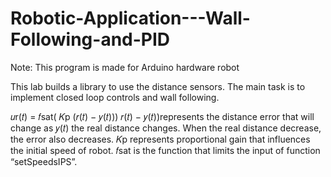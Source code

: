 # Robotic-Application---Wall-Following-and-PID

Note: This program is made for Arduino hardware robot

This lab builds a library to use the distance sensors. The main task is to implement closed loop controls and wall following.

𝑢r(𝑡) = 𝑓sat( 𝐾p (𝑟(𝑡) − 𝑦(𝑡)))
𝑟(𝑡) − 𝑦(𝑡))represents the distance error that will change as 𝑦(𝑡) the real distance changes. When the real distance decrease, the error also decreases. 𝐾p represents proportional gain that influences the initial speed of robot. 𝑓sat is the function that limits the input of function “setSpeedsIPS”.

